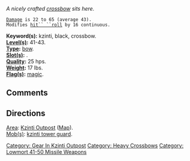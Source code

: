 *A nicely crafted [crossbow](:Category:_Heavy_Crossbows "wikilink") sits
here.*

[`Damage`](Missile_Weapon_Values "wikilink")` is 22 to 65 (average 43).`  
`Modifies `[`hit`` ``roll`](Hit_Roll "wikilink")` by 16 continuous.`

**Keyword(s):** kzinti, black, crossbow.  
**[Level(s)](Object_Level "wikilink"):** 41-43.  
**[Type](:Category:_Object_Types "wikilink"):**
[bow](:Category:_Missile_Weapons "wikilink").  
**[Slot(s)](Object_Slots "wikilink"):** <wielded>.  
**[Quality](Object_Quality "wikilink"):** 25 hps.  
**[Weight](Object_Weight "wikilink"):** 17 lbs.  
**[Flag(s)](:Category:_Object_Flags "wikilink"):**
[magic](Magic_Flag "wikilink").  

## Comments

## Directions

[Area](:Category:_Areas "wikilink"): [Kzinti
Outpost](:Category:_Kzinti_Outpost "wikilink")
([Map](Kzinti_Outpost_Map "wikilink")).  
[Mob(s)](:Category:_Mobs "wikilink"): [kzinti tower
guard](Kzinti_Tower_Guard "wikilink").  

[Category: Gear In Kzinti
Outpost](Category:_Gear_In_Kzinti_Outpost "wikilink") [Category: Heavy
Crossbows](Category:_Heavy_Crossbows "wikilink") [Category: Lowmort
41-50 Missile
Weapons](Category:_Lowmort_41-50_Missile_Weapons "wikilink")
